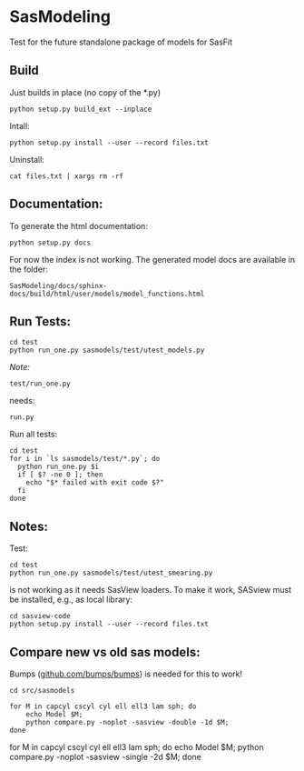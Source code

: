 SasModeling
===========

Test for the future standalone package of models for SasFit

Build
-----
Just builds in place (no copy of the *.py)

```
python setup.py build_ext --inplace
```

Intall:

```
python setup.py install --user --record files.txt
```

Uninstall:

```
cat files.txt | xargs rm -rf
```

Documentation:
--------------
To generate the html documentation:

```
python setup.py docs
```

For now the index is not working. The generated model docs are available in the folder:

```
SasModeling/docs/sphinx-docs/build/html/user/models/model_functions.html
```

Run Tests:
----------

```
cd test
python run_one.py sasmodels/test/utest_models.py
```

*Note:*

```
test/run_one.py
```

needs:

```
run.py
```

Run all tests:

```
cd test
for i in `ls sasmodels/test/*.py`; do
  python run_one.py $i
  if [ $? -ne 0 ]; then
    echo "$* failed with exit code $?"
  fi
done
```


Notes:
------

Test:
```
cd test
python run_one.py sasmodels/test/utest_smearing.py
```
is not working as it needs SasView loaders. To make it work, SASview must be installed, e.g., as local library:
```
cd sasview-code
python setup.py install --user --record files.txt
```

Compare new vs old sas models:
------------------------------
Bumps ([github.com/bumps/bumps](https://github.com/bumps/bumps)) is needed for this to work!

```
cd src/sasmodels

for M in capcyl cscyl cyl ell ell3 lam sph; do 
	echo Model $M;
	python compare.py -noplot -sasview -double -1d $M;
done
```
for M in capcyl cscyl cyl ell ell3 lam sph; do 
	echo Model $M;
	python compare.py -noplot -sasview -single -2d $M;
done


